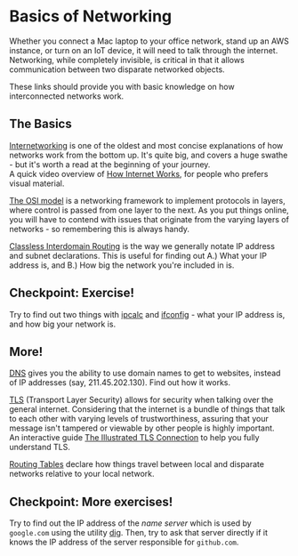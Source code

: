 # Basics of Networking  

Whether you connect a Mac laptop to your office network, stand up an AWS instance, or turn on an IoT device, it will need to talk through the internet. Networking, while completely invisible, is critical in that it allows communication between two disparate networked objects. 

These links should provide you with basic knowledge on how interconnected networks work.

## The Basics

[Internetworking](http://docwiki.cisco.com/wiki/Internetworking_Basics) is one of the oldest and most concise explanations of how networks work from the bottom up. It's quite big, and covers a huge swathe - but it's worth a read at the beginning of your journey.    
A quick video overview of [How Internet Works](https://www.youtube.com/watch?v=3QhU9jd03a0), for people who prefers visual material.  

[The OSI model](https://www.lifewire.com/layers-of-the-osi-model-illustrated-818017) is a networking framework to implement protocols in layers, where control is passed from one layer to the next. As you put things online, you will have to contend with issues that originate from the varying layers of networks - so remembering this is always handy.

[Classless Interdomain Routing](https://www.digitalocean.com/community/tutorials/understanding-ip-addresses-subnets-and-cidr-notation-for-networking) is the way we generally notate IP address and subnet declarations. This is useful for finding out A.) What your IP address is, and B.) How big the network you're included in is.

## Checkpoint: Exercise!

Try to find out two things with [ipcalc](http://jodies.de/ipcalc) and [ifconfig](https://en.wikipedia.org/wiki/Ifconfig) - what your IP address is, and how big your network is.

## More! 

[DNS](https://howdns.works/) gives you the ability to use domain names to get to websites, instead of IP addresses (say, 211.45.202.130). Find out how it works.

[TLS](https://www.youtube.com/watch?v=4nGrOpo0Cuc) (Transport Layer Security) allows for security when talking over the general internet. Considering that the internet is a bundle of things that talk to each other with varying levels of trustworthiness, assuring that your message isn't tampered or viewable by other people is highly important.    
An interactive guide [The Illustrated TLS Connection](https://tls.ulfheim.net/) to help you fully understand TLS.

[Routing Tables](https://www.lifewire.com/tcp-ip-router-routing-tables-817584) declare how things travel between local and disparate networks relative to your local network.

## Checkpoint: More exercises!

Try to find out the IP address of the *name server* which is used by `google.com` using the utility [dig](https://ftp.isc.org/isc/bind9/cur/9.9/doc/arm/man.dig.html). Then, try to ask that server directly if it knows the IP address of the server responsible for `github.com`.


